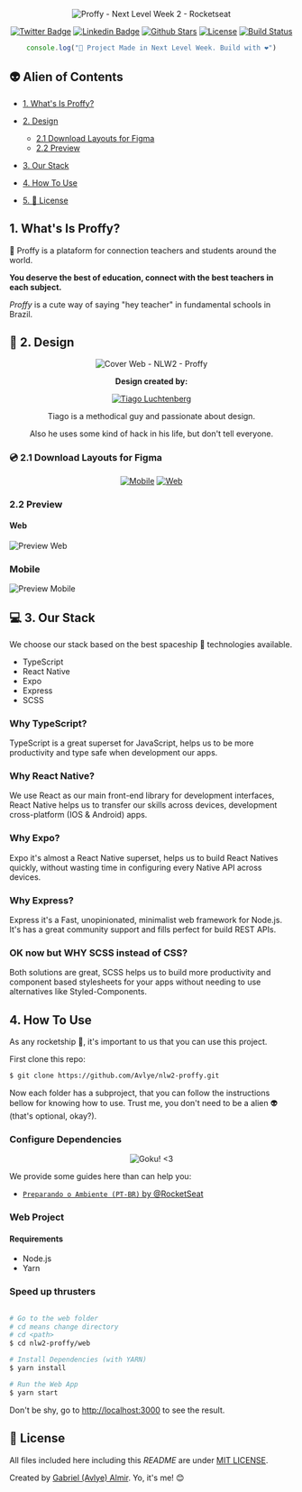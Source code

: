 <div align="center">

  ![Proffy - Next Level Week 2 - Rocketseat](./design/images/logo.png)

</div>

<div align="center">

[![Twitter Badge](https://img.shields.io/badge/-@avlyev-00a1f4?style=flat-square&labelColor=ab0387&logo=twitter&logoColor=white&link=https://twitter.com/avlyev)](https://twitter.com/avlyev)
[![Linkedin Badge](https://img.shields.io/badge/-avlye-00a1f4?style=flat-square&labelColor=ab0387&logo=Linkedin&logoColor=white&link=https://www.linkedin.com/in/avlye/)](https://www.linkedin.com/in/avlye/)
[![Github Stars](https://img.shields.io/github/stars/avlye/nlw2-proffy?color=ab0387&logo=github&logoColor=white)](https://github.com/Avlye/nlw2-proffy/stargazers)
[![License](https://img.shields.io/badge/License-MIT-yellow.svg?color=ab0387)](./LICENSE)
[![Build Status](https://travis-ci.org/Avlye/nlw2-proffy.svg?branch=master)](https://travis-ci.org/Avlye/nlw2-proffy)

</div>

<div align="center">

```typescript
console.log("🚀 Project Made in Next Level Week. Build with ❤️")
```

</div>


## 👽 Alien of Contents

- [1. What's Is Proffy?](#1-whats-is-proffy)

- [2. Design](#-2-design)
  - [2.1 Download Layouts for Figma](#-21-download-layouts-for-figma)
  - [2.2 Preview](#22-preview)

- [3. Our Stack](#-3-our-stack)
- [4. How To Use](#4-how-to-use)
- [5. 📕 License](#-license)


## 1. What's Is Proffy?

📖 Proffy is a plataform for connection teachers and students around the world.

**You deserve the best of education, connect with the best teachers in each subject.**

*Proffy* is a cute way of saying "hey teacher" in fundamental schools in Brazil.


## 🎨 2. Design

<div align="center">

![Cover Web - NLW2 - Proffy](./design/images/cover.png)

**Design created by:**

[![Tiago Luchtenberg](./design/images/designer.png)](https://www.instagram.com/tiagoluchtenberg/)

Tiago is a methodical guy and passionate about design.

Also he uses some kind of hack in his life, but don't tell everyone.

</div>


### 💿 2.1 Download Layouts for Figma

<div align="center">

[![Mobile](./design/images/mobile.png)]()
[![Web](./design/images/web.png)]()

</div>


### 2.2 Preview

#### Web

![Preview Web](./design/images/preview-web.png)


### Mobile

![Preview Mobile](./design/images/preview-mobile.png)


## 💻 3. Our Stack

We choose our stack based on the best spaceship 🚀 technologies available.

- TypeScript
- React Native
- Expo
- Express
- SCSS

### Why TypeScript?

TypeScript is a great superset for JavaScript, helps us to be more productivity and type safe when development our apps.

### Why React Native?

We use React as our main front-end library for development interfaces,
React Native helps us to transfer our skills across devices, development cross-platform (IOS & Android) apps.

### Why Expo?

Expo it's almost a React Native superset, helps us to build React Natives quickly, without wasting time in configuring every Native API across devices.

### Why Express?

Express it's a Fast, unopinionated, minimalist web framework for Node.js.
It's has a great community support and fills perfect for build REST APIs.

### OK now but WHY SCSS instead of CSS?

Both solutions are great, SCSS helps us to build more productivity and component based stylesheets for your apps without needing to use alternatives like Styled-Components.

## 4. How To Use

As any rocketship 🚀, it's important to us that you can use this project.

First clone this repo:

```zsh
$ git clone https://github.com/Avlye/nlw2-proffy.git
```

Now each folder has a subproject, that you can follow the instructions bellow for knowing how to use. Trust me, you don't need to be a alien 👽 (that's optional, okay?).

### Configure Dependencies

<div align="center">

![Goku! <3](https://media.giphy.com/media/cPfjwUZtwArxyHVqjz/giphy.gif)

</div>

We provide some guides here than can help you:

- [`Preparando o Ambiente (PT-BR)` by @RocketSeat](https://www.notion.so/Configurando-Ambiente-NLW-98a471ad3cb6448284b8ceed31c45767)

### Web Project

#### Requirements

- Node.js
- Yarn

### Speed up thrusters

```zsh

# Go to the web folder
# cd means change directory
# cd <path>
$ cd nlw2-proffy/web

# Install Dependencies (with YARN)
$ yarn install

# Run the Web App
$ yarn start
```

Don't be shy, go to [http://localhost:3000](http://localhost:3000) to see the result.

## 📕 License

All files included here including this *README* are under [MIT LICENSE](./LICENSE).

Created by [Gabriel (Avlye) Almir](https://github.com/Avlye). Yo, it's me! 😊
